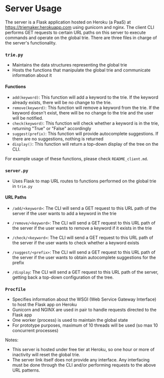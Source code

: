 # Server Usage

The server is a Flask application hosted on Heroku (a PaaS) at https://triemaker.herokuapp.com using gunicorn and nginx. The client CLI performs GET requests to certain URL paths on this server to execute commands and operate on the global trie. There are three files in charge of the server's functionality. 

### `trie.py`
- Maintains the data structures representing the global trie
- Hosts the functions that manipulate the global trie and communicate information about it

#### Functions
- `add(keyword)`: This function will add a keyword to the trie. If the keyword already exists, there will be no change to the trie.
- `remove(keyword)`: This function will remove a keyword from the trie. If the keyword doesn't exist, there will be no change to the trie and the user will be notified.
- `check(keyword)`: This function will check whether a keyword is in the trie, returning "True" or "False" accordingly
- `suggest(prefix)`: This function will provide autocomplete suggestions. If there are no suggestions, nothing is returned
- `display()`: This function will return a top-down display of the tree on the CLI.  

For example usage of these functions, please check `README_client.md`.

### `server.py`
- Uses Flask to map URL routes to functions performed on the global trie in `trie.py`

#### URL Paths
- `/add/<keyword>`: The CLI will send a GET request to this URL path of the server if the user wants to add a keyword in the trie

- `/remove/<keyword>`: The CLI will send a GET request to this URL path of the server if the user wants to remove a keyword if it exists in the trie

- `/check/<keyword>`: The CLI will send a GET request to this URL path of the server if the user wants to check whether a keyword exists

- `/suggest/<prefix>`: The CLI will send a GET request to this URL path of the server if the user wants to obtain autocomplete suggestions for the prefix

- `/display`: The CLI will send a GET request to this URL path of the server, getting back a top-down configuration of the tree.

### `Procfile`
- Specifies information about the WSGI (Web Service Gateway Interface) to host the Flask app on Heroku
- Gunicorn and NGINX are used in pair to handle requests directed to the Flask app
- One worker (process) is used to maintain the global state
- For prototype purposes, maximum of 10 threads will be used (so max 10 concurrent processes)

Notes: 
- This server is hosted under free tier at Heroku, so one hour or more of inactivity will reset the global trie.
- The server link itself does not provide any interface. Any interfacing must be done through the CLI and/or performing requests to the above URL patterns.
